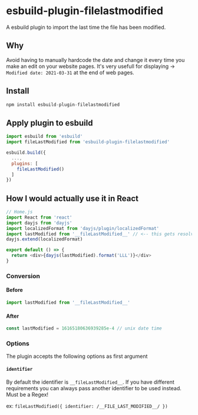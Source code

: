 # esbuild-plugin-filelastmodified

A esbuild plugin to import the last time the file has been modified.

## Why

Avoid having to manually hardcode the date and change it every time you make an edit on your website pages. It's very usefull for displaying -> `Modified date: 2021-03-31` at the end of web pages.

## Install

```js
npm install esbuild-plugin-filelastmodified
```

## Apply plugin to esbuild

```js
import esbuild from 'esbuild'
import fileLastModified from 'esbuild-plugin-filelastmodified'

esbuild.build({
  ...,
  plugins: [
    fileLastModified()
  ]
})
```

## How I would actually use it in React

```js
// Home.js
import React from 'react'
import dayjs from 'dayjs'
import localizedFormat from 'dayjs/plugin/localizedFormat'
import lastModified from '__fileLastModified__' // <-- this gets resolve by the unix date time of this file
dayjs.extend(localizedFormat)

export default () => {
  return <div>{dayjs(lastModified).format('LLL')}</div>
}
```

### Conversion

#### Before

```js
import lastModified from '__fileLastModified__'
```

#### After

```js
const lastModified = 16165180636939285e-4 // unix date time
```

### Options

The plugin accepts the following options as first argument

#### `identifier`

By default the identifier is `__fileLastModified__`. If you have different requirements you can always pass another identifier to be used instead.
Must be a Regex!

ex: `fileLastModified({ identifier: /__FILE_LAST_MODIFIED__/ })`
